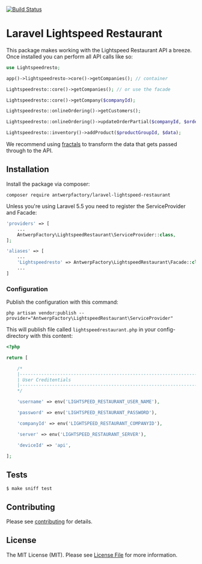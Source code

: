 [![Build Status](https://travis-ci.org/AntwerpFactory/laravel-lightspeed-restaurant.svg?branch=master)](https://travis-ci.org/AntwerpFactory/laravel-lightspeed-restaurant)

# Laravel Lightspeed Restaurant

This package makes working with the Lightspeed Restaurant API a breeze. Once installed you can perform all API calls like so:

```php
use Lightspeedresto;

app()->lightspeedresto->core()->getCompanies(); // container

Lightspeedresto::core()->getCompanies(); // or use the facade

Lightspeedresto::core()->getCompany($companyId);

Lightspeedresto::onlineOrdering()->getCustomers();

Lightspeedresto::onlineOrdering()->updateOrderPartial($companyId, $orderId, $data);

Lightspeedresto::inventory()->addProduct($productGroupId, $data);
```

We recommend using [fractals](https://github.com/thephpleague/fractal) to transform the data that gets passed through to the API.

## Installation

Install the package via composer:

```shell
composer require antwerpfactory/laravel-lightspeed-restaurant
```

Unless you're using Laravel 5.5 you need to register the ServiceProvider and Facade:

```php
'providers' => [
    ...
    AntwerpFactory\LightspeedRestaurant\ServiceProvider::class,
];
```

```php
'aliases' => [
	...
    'Lightspeedresto' => AntwerpFactory\LightspeedRestaurant\Facade::class,
    ...
]
```

### Configuration

Publish the configuration with this command:

```shell
php artisan vendor:publish --provider="AntwerpFactory\LightspeedRestaurant\ServiceProvider"
```

This will publish file called `lightspeedrestaurant.php` in your config-directory with this content:
```php
<?php

return [

	/*
    |--------------------------------------------------------------------------
    | User Creditentials
    |--------------------------------------------------------------------------
    */

	'username' => env('LIGHTSPEED_RESTAURANT_USER_NAME'),

	'password' => env('LIGHTSPEED_RESTAURANT_PASSWORD'),

	'companyId' => env('LIGHTSPEED_RESTAURANT_COMPANYID'),

	'server' => env('LIGHTSPEED_RESTAURANT_SERVER'),

	'deviceId' => 'api',

];
```

## Tests

```shell
$ make sniff test
```

## Contributing

Please see [contributing](CONTRIBUTING.md) for details.


## License

The MIT License (MIT). Please see [License File](LICENSE.md) for more information.